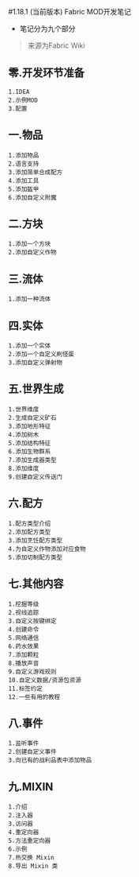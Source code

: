 
#1.18.1 (当前版本) Fabric MOD开发笔记

- 笔记分为九个部分

>来源为Fabric Wiki

## 零.开发环节准备

    1.IDEA
    2.示例MOD
    3.配置

## 一.物品

    1.添加物品
    2.语言支持
    3.添加简单合成配方
    4.添加工具
    5.添加盔甲
    6.添加自定义附魔

## 二.方块

    1.添加一个方块
    2.添加自定义作物

## 三.流体

    1.添加一种流体

## 四.实体

    1.添加一个实体
    2.添加一个自定义刷怪蛋
    3.添加自定义弹射物

## 五.世界生成

    1.世界维度
    2.生成自定义矿石
    3.添加地形特征
    4.添加树木
    5.添加结构特征
    6.添加生物群系
    7.添加生成器类型
    8.添加维度
    9.创建自定义传送门

## 六.配方

    1.配方类型介绍
    2.添加配方类型
    3.添加烹饪配方类型
    4.为自定义作物添加对应食物
    5.添加切制配方类型

## 七.其他内容

    1.挖掘等级
    2.视线追踪
    3.自定义按键绑定
    4.创建命令
    5.网络通信
    6.药水效果
    7.添加颗粒
    8.播放声音
    9.自定义游戏规则
    10.自定义数据/资源包资源
    11.标签约定
    12.一些有用的教程

## 八.事件

    1.监听事件
    2.创建自定义事件
    3.向已有的战利品表中添加物品

## 九.MIXIN

    1.介绍
    2.注入器
    3.访问器
    4.重定向器
    5.方法重定向器
    6.示例
    7.热交换 Mixin
    8.导出 Mixin 类
